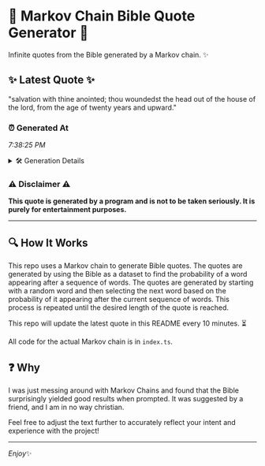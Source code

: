 # 📖 Markov Chain Bible Quote Generator 📖

Infinite quotes from the Bible generated by a Markov chain. ✨

## ✨ Latest Quote ✨
"salvation with thine anointed; thou woundedst the head out of the house of the lord, from the age of twenty years and upward."

### ⏰ Generated At
*7:38:25 PM*

<details>
    <summary>🛠️ Generation Details</summary>
    <p>
        <strong>🌱 Seed:</strong> salvation<br>
        <strong>🔄 Iterations:</strong> 22<br>
        <strong>📜 Context History:</strong><br>[ salvation ]: with<br>[ salvation, with ]: thine<br>[ salvation, with, thine ]: anointed;<br>[ salvation, with, thine, anointed; ]: thou<br>[ salvation, with, thine, anointed;, thou ]: woundedst<br>[ salvation, with, thine, anointed;, thou, woundedst ]: the<br>[ with, thine, anointed;, thou, woundedst, the ]: head<br>[ thine, anointed;, thou, woundedst, the, head ]: out<br>[ anointed;, thou, woundedst, the, head, out ]: of<br>[ thou, woundedst, the, head, out, of ]: the<br>[ woundedst, the, head, out, of, the ]: house<br>[ the, head, out, of, the, house ]: of<br>[ head, out, of, the, house, of ]: the<br>[ out, of, the, house, of, the ]: lord,<br>[ of, the, house, of, the, lord, ]: from<br>[ the, house, of, the, lord,, from ]: the<br>[ house, of, the, lord,, from, the ]: age<br>[ of, the, lord,, from, the, age ]: of<br>[ the, lord,, from, the, age, of ]: twenty<br>[ lord,, from, the, age, of, twenty ]: years<br>[ from, the, age, of, twenty, years ]: and<br>[ the, age, of, twenty, years, and ]: upward.<br>
    </p>
</details>

### ⚠️ Disclaimer ⚠️
**This quote is generated by a program and is not to be taken seriously. It is purely for entertainment purposes.**

---

## 🔍 How It Works

This repo uses a Markov chain to generate Bible quotes. The quotes are generated by using the Bible as a dataset to find the probability of a word appearing after a sequence of words. The quotes are generated by starting with a random word and then selecting the next word based on the probability of it appearing after the current sequence of words. This process is repeated until the desired length of the quote is reached.

This repo will update the latest quote in this README every 10 minutes. ⏳

All code for the actual Markov chain is in `index.ts`.

## ❓ Why

I was just messing around with Markov Chains and found that the Bible surprisingly yielded good results when prompted. 
It was suggested by a friend, and I am in no way christian.

Feel free to adjust the text further to accurately reflect your intent and experience with the project!

---

*Enjoy*✨

